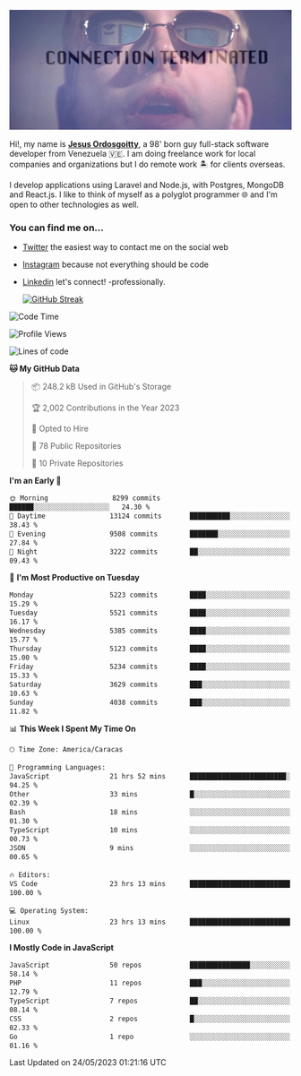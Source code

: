 ![hackers movie reference](./disconnected.jpg)

Hi!, my name is [**Jesus Ordosgoitty**](https://jodaz.xyz), a 98' born guy full-stack software developer from Venezuela 🇻🇪. I am doing freelance work for local companies and organizations but I do remote work 🏝️ for clients overseas. 

I develop applications using Laravel and Node.js, with Postgres, MongoDB and React.js. I like to think of myself as a polyglot programmer 🌐 and I'm open to other technologies as well.

### You can find me on...

- [Twitter](https://twitter.com/jodaz_) the easiest way to contact me on the social web
- [Instagram](https://instagram.com/jodaz_) because not everything should be code
- [Linkedin](https://linkedin.com/in/jodaz) let's connect! -professionally.


    [![GitHub Streak](https://streak-stats.demolab.com?user=jodaz&theme=tokyonight)](https://git.io/streak-stats)

<!--START_SECTION:waka-->
![Code Time](http://img.shields.io/badge/Code%20Time-3%2C912%20hrs%2050%20mins-blue)

![Profile Views](http://img.shields.io/badge/Profile%20Views-0-blue)

![Lines of code](https://img.shields.io/badge/From%20Hello%20World%20I%27ve%20Written-98.0%20million%20lines%20of%20code-blue)

**🐱 My GitHub Data** 

> 📦 248.2 kB Used in GitHub's Storage 
 > 
> 🏆 2,002 Contributions in the Year 2023
 > 
> 💼 Opted to Hire
 > 
> 📜 78 Public Repositories 
 > 
> 🔑 10 Private Repositories 
 > 
**I'm an Early 🐤** 

```text
🌞 Morning                8299 commits        ██████░░░░░░░░░░░░░░░░░░░   24.30 % 
🌆 Daytime                13124 commits       ██████████░░░░░░░░░░░░░░░   38.43 % 
🌃 Evening                9508 commits        ███████░░░░░░░░░░░░░░░░░░   27.84 % 
🌙 Night                  3222 commits        ██░░░░░░░░░░░░░░░░░░░░░░░   09.43 % 
```
📅 **I'm Most Productive on Tuesday** 

```text
Monday                   5223 commits        ████░░░░░░░░░░░░░░░░░░░░░   15.29 % 
Tuesday                  5521 commits        ████░░░░░░░░░░░░░░░░░░░░░   16.17 % 
Wednesday                5385 commits        ████░░░░░░░░░░░░░░░░░░░░░   15.77 % 
Thursday                 5123 commits        ████░░░░░░░░░░░░░░░░░░░░░   15.00 % 
Friday                   5234 commits        ████░░░░░░░░░░░░░░░░░░░░░   15.33 % 
Saturday                 3629 commits        ███░░░░░░░░░░░░░░░░░░░░░░   10.63 % 
Sunday                   4038 commits        ███░░░░░░░░░░░░░░░░░░░░░░   11.82 % 
```


📊 **This Week I Spent My Time On** 

```text
🕑︎ Time Zone: America/Caracas

💬 Programming Languages: 
JavaScript               21 hrs 52 mins      ████████████████████████░   94.25 % 
Other                    33 mins             █░░░░░░░░░░░░░░░░░░░░░░░░   02.39 % 
Bash                     18 mins             ░░░░░░░░░░░░░░░░░░░░░░░░░   01.30 % 
TypeScript               10 mins             ░░░░░░░░░░░░░░░░░░░░░░░░░   00.73 % 
JSON                     9 mins              ░░░░░░░░░░░░░░░░░░░░░░░░░   00.65 % 

🔥 Editors: 
VS Code                  23 hrs 13 mins      █████████████████████████   100.00 % 

💻 Operating System: 
Linux                    23 hrs 13 mins      █████████████████████████   100.00 % 
```

**I Mostly Code in JavaScript** 

```text
JavaScript               50 repos            ███████████████░░░░░░░░░░   58.14 % 
PHP                      11 repos            ███░░░░░░░░░░░░░░░░░░░░░░   12.79 % 
TypeScript               7 repos             ██░░░░░░░░░░░░░░░░░░░░░░░   08.14 % 
CSS                      2 repos             █░░░░░░░░░░░░░░░░░░░░░░░░   02.33 % 
Go                       1 repo              ░░░░░░░░░░░░░░░░░░░░░░░░░   01.16 % 
```




 Last Updated on 24/05/2023 01:21:16 UTC
<!--END_SECTION:waka-->
